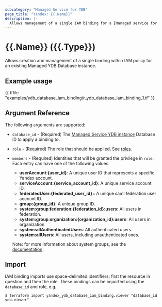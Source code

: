 ```yaml
---
subcategory: "Managed Service for YDB"
page_title: "Yandex: {{.Name}}"
description: |-
  Allows management of a single IAM binding for a [Managed service for YDB](https://cloud.yandex.com/docs/ydb/).
---
```


# {{.Name}} ({{.Type}})

Allows creation and management of a single binding within IAM policy for an existing Managed YDB Database instance.

## Example usage

{{ tffile "examples/ydb_database_iam_binding/r_ydb_database_iam_binding_1.tf" }}

## Argument Reference

The following arguments are supported:

* `database_id` - (Required) The [Managed Service YDB instance](https://cloud.yandex.com/docs/ydb/) Database ID to apply a binding to.

* `role` - (Required) The role that should be applied. See [roles](https://cloud.yandex.com/docs/ydb/security/).

* `members` - (Required) Identities that will be granted the privilege in `role`. Each entry can have one of the following values:
  * **userAccount:{user_id}**: A unique user ID that represents a specific Yandex account.
  * **serviceAccount:{service_account_id}**: A unique service account ID.
  * **federatedUser:{federated_user_id}:**: A unique saml federation user account ID.
  * **group:{group_id}**: A unique group ID.
  * **system:group:federation:{federation_id}:users**: All users in federation.
  * **system:group:organization:{organization_id}:users**: All users in organization.
  * **system:allAuthenticatedUsers**: All authenticated users.
  * **system:allUsers**: All users, including unauthenticated ones.

  Note: for more information about system groups, see the [documentation](https://cloud.yandex.com/docs/iam/concepts/access-control/system-group).

## Import

IAM binding imports use space-delimited identifiers; first the resource in question and then the role. These bindings can be imported using the `database_id` and role, e.g.

```
$ terraform import yandex_ydb_database_iam_binding.viewer "database_id ydb.viewer"
```
